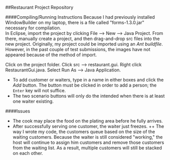 ##Restaurant Project Repository



####Compiling/Running Instructions
Because I had previously installed WindowBuilder on my laptop, there is a file called "forms-1.3.0.jar" necessary for compilation.  
In Eclipse, import the project by clicking File --> New --> Java Project.  From there, manually create a project, and then drag-and-drop 
src files into the new project.  Originally, my project could be imported using an _Ant buildfile_.  However, in the past couple of test submissions,
the images have not appeared because of the method of import.

Click on the project folder.  Click src --> restaurant.gui.  Right click RestaurantGui.java.  Select Run As --> Java Application.

 + To add customer or waiters, type in a name in either boxes and click the _Add_ button.  The button must be clicked in order to add a person; the `Enter` key will not suffice.
 + The two scenario buttons will only do the intended when there is at least one waiter existing.

####Issues
  + The cook may place the food on the plating area before he fully arrives.
  + After successfully serving one customer, the waiter just freezes.
  ++ The way I wrote my code, the customers queue based on the size of the waiting customers.
	 Because the waiter is still considered "working," the host will continue to assign him customers and
	 remove those customers from the waiting list.  As a result, multiple customers will still be
	 stacked on each other.
	 

